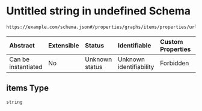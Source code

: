 # Untitled string in undefined Schema

```txt
https://example.com/schema.json#/properties/graphs/items/properties/url/items
```



| Abstract            | Extensible | Status         | Identifiable            | Custom Properties | Additional Properties | Access Restrictions | Defined In                                                                        |
| :------------------ | :--------- | :------------- | :---------------------- | :---------------- | :-------------------- | :------------------ | :-------------------------------------------------------------------------------- |
| Can be instantiated | No         | Unknown status | Unknown identifiability | Forbidden         | Allowed               | none                | [kgsteward.schema.json\*](../../out/kgsteward.schema.json "open original schema") |

## items Type

`string`
